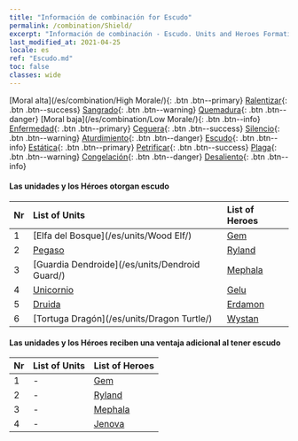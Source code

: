 ```yaml
---
title: "Información de combinación for Escudo"
permalink: /combination/Shield/
excerpt: "Información de combinación - Escudo. Units and Heroes Formation."
last_modified_at: 2021-04-25
locale: es
ref: "Escudo.md"
toc: false
classes: wide
---
```


  [Moral alta](/es/combination/High Morale/){: .btn .btn--primary} [Ralentizar](/es/combination/Slow/){: .btn .btn--success} [Sangrado](/es/combination/Bleeding/){: .btn .btn--warning} [Quemadura](/es/combination/Burning/){: .btn .btn--danger} [Moral baja](/es/combination/Low Morale/){: .btn .btn--info} [Enfermedad](/es/combination/Disease/){: .btn .btn--primary} [Ceguera](/es/combination/Blind/){: .btn .btn--success} [Silencio](/es/combination/Silence/){: .btn .btn--warning} [Aturdimiento](/es/combination/Stun/){: .btn .btn--danger} [Escudo](/es/combination/Shield/){: .btn .btn--info} [Estática](/es/combination/Static/){: .btn .btn--primary} [Petrificar](/es/combination/Petrify/){: .btn .btn--success} [Plaga](/es/combination/Plague/){: .btn .btn--warning} [Congelación](/es/combination/Freeze/){: .btn .btn--danger} [Desaliento](/es/combination/Deterrence/){: .btn .btn--info} 


#### Las unidades y los Héroes otorgan escudo

  | Nr |  List of Units  | List of Heroes | 
  |:---|:----------------|:---------------| 
  | 1 | [Elfa del Bosque](/es/units/Wood Elf/) | [Gem](/es/heroes/Gem/) |
  | 2 | [Pegaso](/es/units/Pegasus/) | [Ryland](/es/heroes/Ryland/) |
  | 3 | [Guardia Dendroide](/es/units/Dendroid Guard/) | [Mephala](/es/heroes/Mephala/) |
  | 4 | [Unicornio](/es/units/Unicorn/) | [Gelu](/es/heroes/Gelu/) |
  | 5 | [Druida](/es/units/Druid/) | [Erdamon](/es/heroes/Erdamon/) |
  | 6 | [Tortuga Dragón](/es/units/Dragon Turtle/) | [Wystan](/es/heroes/Wystan/) |


#### Las unidades y los Héroes reciben una ventaja adicional al tener escudo

  | Nr |  List of Units  | List of Heroes | 
  |:---|:----------------|:---------------| 
  | 1 | - | [Gem](/es/heroes/Gem/) |
  | 2 | - | [Ryland](/es/heroes/Ryland/) |
  | 3 | - | [Mephala](/es/heroes/Mephala/) |
  | 4 | - | [Jenova](/es/heroes/Jenova/) |
